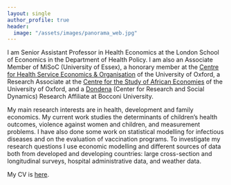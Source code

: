 ```yaml
---
layout: single
author_profile: true
header:
  image: "/assets/images/panorama_web.jpg"
---
```


I am Senior Assistant Professor in Health Economics at the London School of Economics in the Department of Health Policy. I am also an Associate Member of MiSoC (University of Essex), a honorary member at the [Centre for Health Service Economics & Organisation](https://www.chseo.org.uk) of the University of Oxford, a Research Associate at the [Centre for the Study of African Economies](www.csae.ox.ac.uk) of the University of Oxford, and a [Dondena](http://www.dondena.unibocconi.it) (Center for Research and Social Dynamics) Research Affiliate at Bocconi University. 

My main research interests are in health, development and family economics. My current work studies the determinants of children’s health outcomes, violence against women and children, and measurement problems. I have also done some work on statistical modelling for infectious diseases and on the evaluation of vaccination programs. To investigate my research questions I use economic modelling and different sources of data both from developed and developing countries: large cross-section and longitudinal surveys, hospital administrative data, and weather data.

My CV is [here](../CVDeCaoJUN17.pdf).
